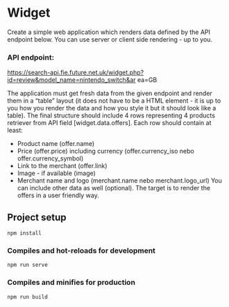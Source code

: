 # Widget
Create a simple web application which renders data defined by the API endpoint below.
You can use server or client side rendering - up to you.

### API endpoint:
https://search-api.fie.future.net.uk/widget.php?id=review&model_name=nintendo_switch&ar
ea=GB

The application must get fresh data from the given endpoint and render them in a “table”
layout (it does not have to be a <table> HTML element - it is up to you how you render the
data and how you style it but it should look like a table).
The final structure should include 4 rows representing 4 products retriever from API field
[widget.data.offers].
Each row should contain at least:
- Product name (offer.name)
- Price (offer.price) including currency (offer.currency_iso nebo offer.currency_symbol)
- Link to the merchant (offer.link)
- Image - if available (image)
- Merchant name and logo (merchant.name nebo merchant.logo_url)
You can include other data as well (optional).
The target is to render the offers in a user friendly way.

## Project setup
```
npm install
```

### Compiles and hot-reloads for development
```
npm run serve
```

### Compiles and minifies for production
```
npm run build
```